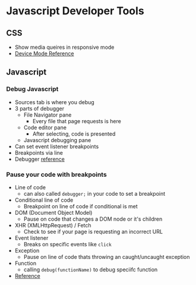 # Javascript Developer Tools

## CSS
* Show media queires in responsive mode
* [Device Mode Reference](https://developer.chrome.com/docs/devtools/device-mode/)

## Javascript
### Debug Javascript
* Sources tab is where you debug
* 3 parts of debugger
    * File Navigator pane
        * Every file that page requests is here
    * Code editor pane
        * After selecting, code is presented
    * Javascript debugging pane
* Can set event listener breakpoints
* Breakpoints via line
* Debugger [reference](https://developer.chrome.com/docs/devtools/javascript/)

### Pause your code with breakpoints
* Line of code
    * can also called `debugger;` in your code to set a breakpoint
* Conditional line of code
    * Breakpoint on line of code if conditional is met
* DOM (Document Object Model)
    * Pause on code that changes a DOM node or it's children
* XHR (XMLHttpRequest) / Fetch
    * Check to see if your page is requesting an incorrect URL
* Event listener
    * Breaks on specific events like `click` 
* Exception
    * Pause on line of code thats throwing an caught/uncaught exception
* Function
    * calling `debug(functionName)` to debug speciifc function
* [Reference](https://developer.chrome.com/docs/devtools/javascript/breakpoints/)